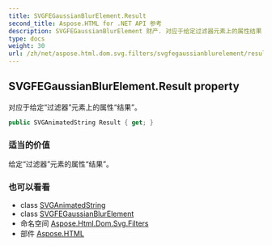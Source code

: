 ```yaml
---
title: SVGFEGaussianBlurElement.Result
second_title: Aspose.HTML for .NET API 参考
description: SVGFEGaussianBlurElement 财产. 对应于给定过滤器元素上的属性结果
type: docs
weight: 30
url: /zh/net/aspose.html.dom.svg.filters/svgfegaussianblurelement/result/
---
```

## SVGFEGaussianBlurElement.Result property

对应于给定“过滤器”元素上的属性“结果”。

```csharp
public SVGAnimatedString Result { get; }
```

### 适当的价值

给定“过滤器”元素的属性“结果”。

### 也可以看看

* class [SVGAnimatedString](../../../aspose.html.dom.svg.datatypes/svganimatedstring/)
* class [SVGFEGaussianBlurElement](../)
* 命名空间 [Aspose.Html.Dom.Svg.Filters](../../svgfegaussianblurelement/)
* 部件 [Aspose.HTML](../../../)


